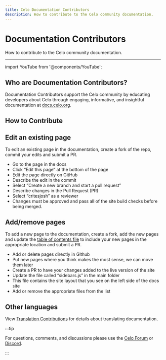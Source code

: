 ```yaml
---
title: Celo Documentation Contributors
description: How to contribute to the Celo community documentation.
---
```


# Documentation Contributors

How to contribute to the Celo community documentation.

___

import YouTube from '@components/YouTube';

## Who are Documentation Contributors?

Documentation Contributors support the Celo community by educating developers about Celo through engaging, informative, and insightful documentation at [docs.celo.org](docs.celo.org).

## How to Contribute

<YouTube videoId="DaAenTNv668"/>

## Edit an existing page

To edit an existing page in the documentation, create a fork of the repo, commit your edits and submit a PR. 

* Go to the page in the docs
* Click “Edit this page” at the bottom of the page
* Edit the page directly on GitHub
* Describe the edit in the commit
* Select “Create a new branch and start a pull request”
* Describe changes in the Pull Request (PR)
* Select “critesjosh” as a reviewer
* Changes must be approved and pass all of the site build checks before being merged.

## Add/remove pages

To add a new page to the documentation, create a fork, add the new pages and update the [table of contents file](https://github.com/celo-org/celo-monorepo/blob/master/packages/docs/SUMMARY.md) to include your new pages in the appropriate location and submit a PR.

* Add or delete pages directly in Github
* Put new pages where you think makes the most sense, we can move them later
* Create a PR to have your changes added to the live version of the site
* Update the file called “sidebars.js” in the main folder
* This file contains the site layout that you see on the left side of the docs site
* Add or remove the appropriate files from the list

## Other languages

View [Translation Contributions](/community/translation-contributors) for details about translating documentation.

:::tip

For questions, comments, and discussions please use the [Celo Forum](https://forum.celo.org/) or [Discord](https://chat.celo.org/).

:::


